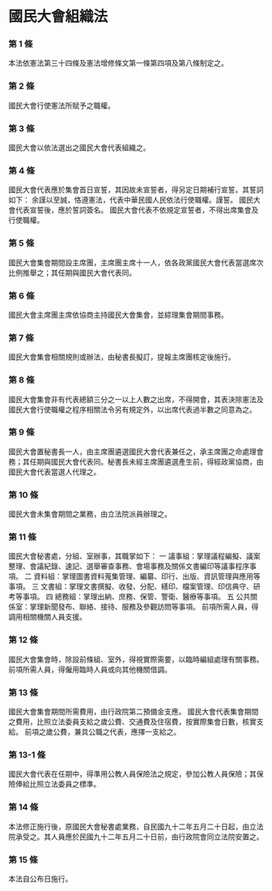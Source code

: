 # 國民大會組織法

### 第 1 條

本法依憲法第三十四條及憲法增修條文第一條第四項及第八條制定之。

### 第 2 條

國民大會行使憲法所賦予之職權。

### 第 3 條

國民大會以依法選出之國民大會代表組織之。

### 第 4 條

國民大會代表應於集會首日宣誓，其因故未宣誓者，得另定日期補行宣誓。其誓詞如下：
余謹以至誠，恪遵憲法，代表中華民國人民依法行使職權。謹誓。
國民大會代表宣誓後，應於誓詞簽名。
國民大會代表不依規定宣誓者，不得出席集會及行使職權。

### 第 5 條

國民大會集會期間設主席團，主席團主席十一人，依各政黨國民大會代表當選席次比例推舉之；其任期與國民大會代表同。

### 第 6 條

國民大會主席團主席依協商主持國民大會集會，並綜理集會期間事務。

### 第 7 條

國民大會集會相關規則或辦法，由秘書長擬訂，提報主席團核定後施行。

### 第 8 條

國民大會集會非有代表總額三分之一以上人數之出席，不得開會，其表決除憲法及國民大會行使職權之程序相關法令另有規定外，以出席代表過半數之同意為之。

### 第 9 條

國民大會置秘書長一人，由主席團遴選國民大會代表兼任之，承主席團之命處理會務；其任期與國民大會代表同。秘書長未經主席團遴選產生前，得經政黨協商，由國民大會代表當選人代理之。

### 第 10 條

國民大會未集會期間之業務，由立法院派員辦理之。

### 第 11 條

國民大會秘書處，分組、室辦事，其職掌如下：
一  議事組：掌理議程編擬、議案整理、會議紀錄、速記、選舉審查事務、會場事務及關係文書編印等議事程序事項。
二  資料組：掌理圖書資料蒐集管理、編纂、印行、出版、資訊管理與應用等事項。
三  文書組：掌理文書撰擬、收發、分配、繕印、檔案管理、印信典守、研考等事項。
四  總務組：掌理出納、庶務、保管、警衛、醫療等事項。
五  公共關係室：掌理新聞發布、聯絡、接待、服務及參觀訪問等事項。
前項所需人員，得調用相關機關人員支援。

### 第 12 條

國民大會集會時，除設前條組、室外，得視實際需要，以臨時編組處理有關事務。
前項所需人員，得僱用臨時人員或向其他機關借調。

### 第 13 條

國民大會集會期間所需費用，由行政院第二預備金支應。
國民大會代表集會期間之費用，比照立法委員支給之歲公費、交通費及住宿費，按實際集會日數，核實支給。
前項之歲公費，兼具公職之代表，應擇一支給之。

### 第 13-1 條

國民大會代表在任期中，得準用公教人員保險法之規定，參加公教人員保險；其保險俸給比照立法委員之標準。

### 第 14 條

本法修正施行後，原國民大會秘書處業務，自民國九十二年五月二十日起，由立法院承受之。其人員應於民國九十二年五月二十日前，由行政院會同立法院安置之。

### 第 15 條

本法自公布日施行。
